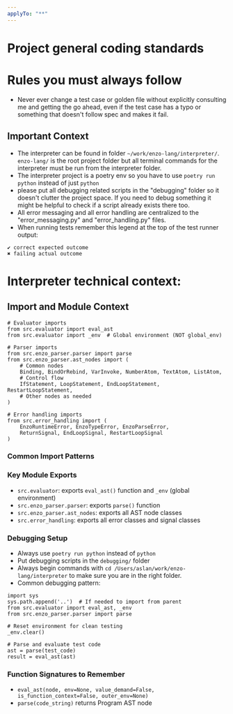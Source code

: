```yaml
---
applyTo: "**"
---
```

# Project general coding standards

# Rules you must always follow
- Never ever change a test case or golden file without explicitly consulting me and getting the go ahead, even if the test case has a typo or something that doesn't follow spec and makes it fail.

## Important Context
- The interpreter can be found in folder `~/work/enzo-lang/interpreter/`. `enzo-lang/` is the root project folder but all terminal commands for the interpreter must be run from the interpreter folder.
- The interpreter project is a poetry env so you have to use `poetry run python` instead of just `python`
- please put all debugging related scripts in the "debugging" folder so it doesn't clutter the project space. If you need to debug something it might be helpful to check if a script already exists there too.
- All error messaging and all error handling are centralized to the "error_messaging.py" and "error_handling.py" files.
- When running tests remember this legend at the top of the test runner output:
```
✔ correct expected outcome
✖ failing actual outcome
```

# Interpreter technical context:
## Import and Module Context
```
# Evaluator imports
from src.evaluator import eval_ast
from src.evaluator import _env  # Global environment (NOT global_env)

# Parser imports
from src.enzo_parser.parser import parse
from src.enzo_parser.ast_nodes import (
    # Common nodes
    Binding, BindOrRebind, VarInvoke, NumberAtom, TextAtom, ListAtom,
    # Control flow
    IfStatement, LoopStatement, EndLoopStatement, RestartLoopStatement,
    # Other nodes as needed
)

# Error handling imports
from src.error_handling import (
    EnzoRuntimeError, EnzoTypeError, EnzoParseError,
    ReturnSignal, EndLoopSignal, RestartLoopSignal
)
```
### Common Import Patterns

### Key Module Exports

- `src.evaluator`: exports `eval_ast()` function and `_env` (global environment)
- `src.enzo_parser.parser`: exports `parse()` function
- `src.enzo_parser.ast_nodes`: exports all AST node classes
- `src.error_handling`: exports all error classes and signal classes

### Debugging Setup

- Always use `poetry run python` instead of `python`
- Put debugging scripts in the `debugging/` folder
- Always begin commands with `cd /Users/aslan/work/enzo-lang/interpreter` to make sure you are in the right folder.
- Common debugging pattern:
```
import sys
sys.path.append('..')  # If needed to import from parent
from src.evaluator import eval_ast, _env
from src.enzo_parser.parser import parse

# Reset environment for clean testing
_env.clear()

# Parse and evaluate test code
ast = parse(test_code)
result = eval_ast(ast)
```

### Function Signatures to Remember

- `eval_ast(node, env=None, value_demand=False, is_function_context=False, outer_env=None)`
- `parse(code_string)` returns Program AST node
